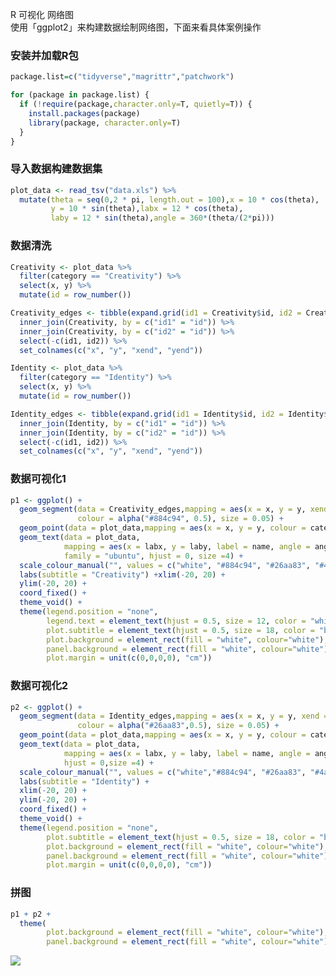 R 可视化 网络图<br />使用「ggplot2」来构建数据绘制网络图，下面来看具体案例操作
<a name="iTCwV"></a>
### 安装并加载R包
```r
package.list=c("tidyverse","magrittr","patchwork")

for (package in package.list) {
  if (!require(package,character.only=T, quietly=T)) {
    install.packages(package)
    library(package, character.only=T)
  }
}
```
<a name="PlgAc"></a>
### 导入数据构建数据集
```r
plot_data <- read_tsv("data.xls") %>% 
  mutate(theta = seq(0,2 * pi, length.out = 100),x = 10 * cos(theta),
         y = 10 * sin(theta),labx = 12 * cos(theta),
         laby = 12 * sin(theta),angle = 360*(theta/(2*pi)))
```
<a name="mXK9I"></a>
### 数据清洗
```r
Creativity <- plot_data %>%
  filter(category == "Creativity") %>%
  select(x, y) %>%
  mutate(id = row_number())

Creativity_edges <- tibble(expand.grid(id1 = Creativity$id, id2 = Creativity$id)) %>%
  inner_join(Creativity, by = c("id1" = "id")) %>%
  inner_join(Creativity, by = c("id2" = "id")) %>%
  select(-c(id1, id2)) %>%
  set_colnames(c("x", "y", "xend", "yend"))

Identity <- plot_data %>%
  filter(category == "Identity") %>%
  select(x, y) %>%
  mutate(id = row_number())

Identity_edges <- tibble(expand.grid(id1 = Identity$id, id2 = Identity$id)) %>%
  inner_join(Identity, by = c("id1" = "id")) %>%
  inner_join(Identity, by = c("id2" = "id")) %>%
  select(-c(id1, id2)) %>%
  set_colnames(c("x", "y", "xend", "yend"))
```
<a name="xJYVp"></a>
### 数据可视化1
```r
p1 <- ggplot() +
  geom_segment(data = Creativity_edges,mapping = aes(x = x, y = y, xend = xend, yend = yend),
               colour = alpha("#884c94", 0.5), size = 0.05) +
  geom_point(data = plot_data,mapping = aes(x = x, y = y, colour = category),size =1) +
  geom_text(data = plot_data,
            mapping = aes(x = labx, y = laby, label = name, angle = angle, colour = category),
            family = "ubuntu", hjust = 0, size =4) +
  scale_colour_manual("", values = c("white", "#884c94", "#26aa83", "#4a75b0", "#ff3377")) +
  labs(subtitle = "Creativity") +xlim(-20, 20) +
  ylim(-20, 20) +
  coord_fixed() +
  theme_void() +
  theme(legend.position = "none",
        legend.text = element_text(hjust = 0.5, size = 12, color = "white"),
        plot.subtitle = element_text(hjust = 0.5, size = 18, color = "black"),
        plot.background = element_rect(fill = "white", colour="white"),
        panel.background = element_rect(fill = "white", colour="white"),
        plot.margin = unit(c(0,0,0,0), "cm"))
```
<a name="TrfFw"></a>
### 数据可视化2
```r
p2 <- ggplot() +
  geom_segment(data = Identity_edges,mapping = aes(x = x, y = y, xend = xend, yend = yend),
               colour = alpha("#26aa83",0.5), size = 0.05) +
  geom_point(data = plot_data,mapping = aes(x = x, y = y, colour = category),size = 1) +
  geom_text(data = plot_data,
            mapping = aes(x = labx, y = laby, label = name, angle = angle, colour = category),
            hjust = 0,size =4) +
  scale_colour_manual("", values = c("white","#884c94", "#26aa83", "#4a75b0","#ff3377")) +
  labs(subtitle = "Identity") +
  xlim(-20, 20) +
  ylim(-20, 20) +
  coord_fixed() +
  theme_void() +
  theme(legend.position = "none",
        plot.subtitle = element_text(hjust = 0.5, size = 18, color = "black"),
        plot.background = element_rect(fill = "white", colour="white"),
        panel.background = element_rect(fill = "white", colour="white"),
        plot.margin = unit(c(0,0,0,0), "cm"))
```
<a name="n0xjk"></a>
### 拼图
```r
p1 + p2 +
  theme(
        plot.background = element_rect(fill = "white", colour="white"),
        panel.background = element_rect(fill = "white", colour="white"))
```
![](https://cdn.nlark.com/yuque/0/2022/png/396745/1650782683867-66097ca5-9e65-46ff-bd1b-a90c2e23e879.png#clientId=uc378e9ec-499e-4&from=paste&id=uc3651eca&originHeight=593&originWidth=1080&originalType=url&ratio=1&rotation=0&showTitle=false&status=done&style=shadow&taskId=ub86fe9aa-0e84-46d7-8f0d-89da71078a2&title=)
